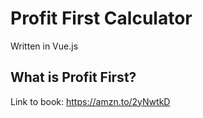 # Profit First Calculator
Written in Vue.js

## What is Profit First?
Link to book: https://amzn.to/2yNwtkD
